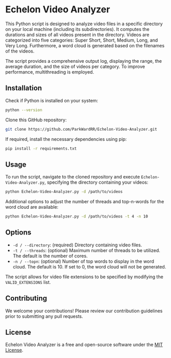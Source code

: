 # Echelon Video Analyzer

This Python script is designed to analyze video files in a specific directory on your local machine (including its subdirectories). It computes the durations and sizes of all videos present in the directory. Videos are categorized into five categories: Super Short, Short, Medium, Long, and Very Long. Furthermore, a word cloud is generated based on the filenames of the videos.

The script provides a comprehensive output log, displaying the range, the average duration, and the size of videos per category. To improve performance, multithreading is employed.

## Installation

Check if Python is installed on your system:

```bash
python --version
```

Clone this GitHub repository:

```bash
git clone https://github.com/ParkWardRR/Echelon-Video-Analyzer.git
```

If required, install the necessary dependencies using pip:

```bash
pip install -r requirements.txt
```

## Usage

To run the script, navigate to the cloned repository and execute `Echelon-Video-Analyzer.py`, specifying the directory containing your videos:

```bash
python Echelon-Video-Analyzer.py -d /path/to/videos
```

Additional options to adjust the number of threads and top-n-words for the word cloud are available:

```bash
python Echelon-Video-Analyzer.py -d /path/to/videos -t 4 -n 10
```

## Options

- `-d / --directory`: (required) Directory containing video files.
- `-t / --threads`: (optional) Maximum number of threads to be utilized. The default is the number of cores.
- `-n / --topn`: (optional) Number of top words to display in the word cloud. The default is 10. If set to 0, the word cloud will not be generated.

The script allows for video file extensions to be specified by modifying the `VALID_EXTENSIONS` list.

## Contributing

We welcome your contributions! Please review our contribution guidelines prior to submitting any pull requests. 

## License

Echelon Video Analyzer is a free and open-source software under the [MIT License](LICENSE).
